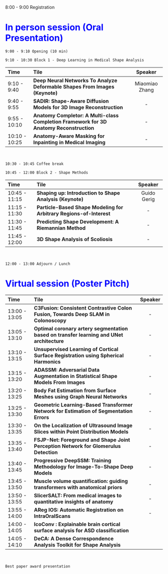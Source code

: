 
8:00 - 9:00 Registration

# <span style="color:blue">In person session (Oral Presentation) </span> <br>

```
9:00 - 9:10 Opening (10 min) 
```

```
9:10 - 10:30 Block 1 - Deep Learning in Medical Shape Analysis
```

| Time   |      Tile      |  Speaker |
|:--------------|:-------------------------|:---------:|
| 9:10 - 9:40  | **Deep Neural Networks To Analyze Deformable Shapes From Images (Keynote)**             | Miaomiao Zhang |
| 9:40 - 9:55  | **SADIR: Shape-Aware Diffusion Models for 3D Image Reconstruction**                     |      -         |
| 9:55 - 10:10 | **Anatomy Completor: A Multi-class Completion Framework for 3D Anatomy Reconstruction** |      -         |
| 10:10 - 10:25| **Anatomy-Aware Masking for Inpainting in Medical Imaging**                             |      -         | 

<br>

```
10:30 - 10:45 Coffee break
```

```
10:45 - 12:00 Block 2 - Shape Methods  
```

| Time   |      Tile      |  Speaker |
|:--------------|:-------------------------|:---------:|
| 10:45 - 11:15 | **Shaping up: Introduction to Shape Analysis (Keynote)**              | Guido Gerig|
| 11:15 - 11:30 | **Particle-Based Shape Modeling for Arbitrary Regions-of-Interest**   |   -        |
| 11:30 - 11:45 | **Predicting Shape Development: A Riemannian Method**                 |    -       |
| 11:45 - 12:00 | **3D Shape Analysis of Scoliosis**                                    |    -       |

<br>

```
12:00 - 13:00 Adjourn / Lunch
```

# <span style="color:blue">Virtual session (Poster Pitch) </span> <br>



| Time   |      Tile      |  Speaker |
|:--------------|:-------------------------|:---------:|
| 13:00 - 13:05 | **C3Fusion: Consistent Contrastive Colon Fusion, Towards Deep SLAM in Colonoscopy**              | -|
| 13:05 - 13:10 | **Optimal coronary artery segmentation based on transfer learning and UNet architecture**   |   -        |
| 13:10 - 13:15 | **Unsupervised Learning of Cortical Surface Registration using Spherical Harmonics**                  |    -       |
| 13:15 - 13:20 | **ADASSM: Adversarial Data Augmentation in Statistical Shape Models From Images**                                     |    -       |
| 13:20 - 13:25 | **Body Fat Estimation from Surface Meshes using Graph Neural Networks**                                     |    -       |
| 13:25 - 13:30 | **Geometric Learning-Based Transformer Network for Estimation of Segmentation Errors**                                     |    -       |
| 13:30 - 13:35 | **On the Localization of Ultrasound Image Slices within Point Distribution Models**                                     |    -       |
| 13:35 - 13:40 | **FSJP-Net: Foreground and Shape Joint Perception Network for Glomerulus Detection**                                     |    -       |
| 13:40 - 13:45 | **Progressive DeepSSM: Training Methodology for Image-To-Shape Deep Models**                                     |    -       |
| 13:45 - 13:50 | **Muscle volume quantification: guiding transformers with anatomical priors**                                     |    -       |
| 13:50 - 13:55 | **SlicerSALT: From medical images to quantitative insights of anatomy**                                     |    -       |
| 13:55 - 14:00 | **AReg IOS: Automatic Registration on IntraOralScans**                                     |    -       |
| 14:00 - 14:05 | **IcoConv : Explainable brain cortical surface analysis for ASD classification**     
| 14:05 - 14:10 | **DeCA: A Dense Correspondence Analysis Toolkit for Shape Analysis**     

<br>

 ```
 Best paper award presentation
```
